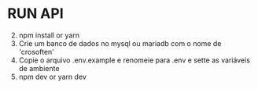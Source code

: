 # RUN API
 2. npm install or yarn
 3. Crie um banco de dados no mysql ou mariadb com o nome de 'crosoften'
 4. Copie o arquivo .env.example e renomeie para .env e sette as variáveis de ambiente
 5. npm dev or yarn dev 